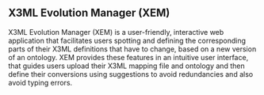 ## X3ML Evolution Manager (XEM)

X3ML Evolution Manager (XEM) is a user-friendly, interactive web application that facilitates users spotting
and defining the corresponding parts of their X3ML definitions that have
to change, based on a new version of an ontology. XEM provides these features
in an intuitive user interface, that guides users upload their X3ML
mapping file and ontology and then define their conversions using suggestions
to avoid redundancies and also avoid typing errors. 
